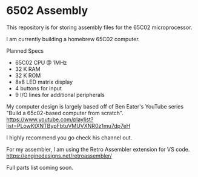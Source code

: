 # 6502 Assembly
This repository is for storing assembly files for the 65C02 microprocessor.

I am currently building a homebrew 65C02 computer.

Planned Specs
- 65C02 CPU @ 1MHz
- 32 K RAM
- 32 K ROM
- 8x8 LED matrix display
- 4 buttons for input
- 9 I/O lines for additional peripherals

My computer design is largely based off of Ben Eater's YouTube series "Build a 65c02-based computer from scratch".
https://www.youtube.com/playlist?list=PLowKtXNTBypFbtuVMUVXNR0z1mu7dp7eH

I highly recommend you go check his channel out.

For my assembler, I am using the Retro Assembler extension for VS code.
https://enginedesigns.net/retroassembler/

Full parts list coming soon.

